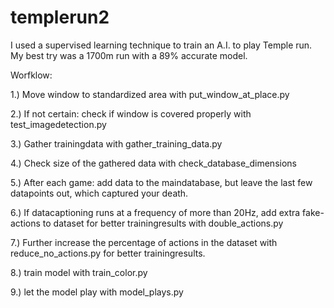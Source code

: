 # templerun2
I used a supervised learning technique to train an A.I. to play Temple run. My best try was a 1700m run with a 89% accurate model.



Worfklow:

1.) Move window to standardized area with put_window_at_place.py

2.) If not certain: check if window is covered properly with test_imagedetection.py

3.) Gather trainingdata with gather_training_data.py

4.) Check size of the gathered data with check_database_dimensions

5.) After each game: add data to the maindatabase, but leave the last few datapoints out, which captured your death.

6.) If datacaptioning runs at a frequency of more than 20Hz, add extra fake-actions to dataset for better trainingresults with double_actions.py

7.) Further increase the percentage of actions in the dataset with reduce_no_actions.py for better trainingresults.

8.) train model with train_color.py

9.) let the model play with model_plays.py
